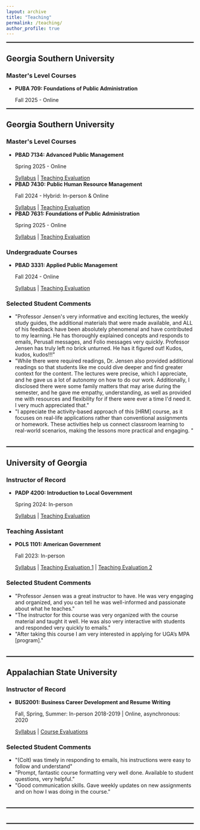 ```yaml
---
layout: archive
title: "Teaching"
permalink: /teaching/
author_profile: true
---
```

<style>
    .teaching-section {
        border-bottom: 2px solid #000; /* Add solid border at the bottom of each teaching section */
        margin-bottom: 20px; /* Add some space between sections */
        padding-bottom: 20px; /* Add padding at the bottom for better spacing */
    }
    .black-line {
        border-bottom: 2px solid #000; /* Add solid black line */
        margin-bottom: 20px; /* Add some space below the line */
    }
</style>
<div class="black-line"></div>

<div class="teaching-section">
    <h2>Georgia Southern University</h2>
    <div class="teaching-subsection">
        <h3>Master's Level Courses</h3>
        <ul>
                                  <li>
                <strong>PUBA 709: Foundations of Public Administration</strong>
                <p>Fall 2025 - Online</p>
                    </li>
        </ul>
    </div>
<div class="black-line"></div>

<div class="teaching-section">
    <h2>Georgia Southern University</h2>
    <div class="teaching-subsection">
        <h3>Master's Level Courses</h3>
        <ul>
                          <li>
                <strong>PBAD 7134: Advanced Public Management</strong>
                <p>Spring 2025 - Online</p>
                <a href="/files/PBAD7134_Syllabus.pdf">Syllabus</a> |
                <a href="/files/PBAD7134-Student Evaluations.pdf">Teaching Evaluation</a>
            </li>
            <li>
                <strong>PBAD 7430: Public Human Resource Management</strong>
                <p>Fall 2024 - Hybrid: In-person & Online </p>
                <a href="/files/PBAD7430_Public_HR_Management_Jensen.pdf">Syllabus</a> |
                <a href="/files/PBAD7430-StudentEvaluations.pdf">Teaching Evaluation</a>
            </li>
              <li>
                <strong>PBAD 7631: Foundations of Public Administration</strong>
                <p>Spring 2025 - Online</p>
                <a href="/files/PBAD7631_Syllabus.pdf">Syllabus</a> |
                <a href="/files/PBAD7631-StudentEvaluations.pdf">Teaching Evaluation</a>
            </li>
        </ul>
    </div>
     <div class="teaching-subsection">
        <h3>Undergraduate Courses</h3>
        <ul>
            <li>
                <strong>PBAD 3331: Applied Public Management</strong>
                <p>Fall 2024 - Online</p>
                <a href="/files/PBAD_3331_Applied_Pub_MGMT_Jensen.pdf">Syllabus</a> |
                <a href="/files/PBAD3331-StudentEvaluations.pdf">Teaching Evaluation</a>
            </li>
        </ul>
     </div>
    <div class="teaching-subsection">
        <h3>Selected Student Comments</h3>
        <ul>
            <li>"Professor Jensen's very informative and exciting lectures, the weekly study guides, the additional materials that were made available, and ALL of his feedback have been absolutely phenomenal and have contributed to my learning. He has thoroughly explained concepts and responds to emails, Perusall messages, and Folio messages very quickly. Professor Jensen has truly left no brick unturned. He has it figured out! Kudos, kudos, kudos!!!"</li>
            <li>"While there were required readings, Dr. Jensen also provided additional readings so that students like me could dive deeper and find greater context for the content. The lectures were precise, which I appreciate, and he gave us a lot of autonomy on how to do our work. Additionally, I disclosed there were some family matters that may arise during the semester, and he gave me empathy, understanding, as well as provided me with resources and flexibility for if there were ever a time I'd need it. I very much appreciated that."</li>
            <li>"I appreciate the activity-based approach of this [HRM] course, as it focuses on real-life applications rather than conventional assignments or homework. These activities help us connect classroom learning to real-world scenarios, making the lessons more practical and engaging. "</li>
        </ul>
      </div>
</div>

<div class="teaching-section">
    <h2>University of Georgia</h2>
    <div class="teaching-subsection">
        <h3>Instructor of Record</h3>
        <ul>
            <li>
                <strong>PADP 4200: Introduction to Local Government</strong>
                <p>Spring 2024: In-person</p>
                <a href="/files/PADP4200Syllabus.pdf">Syllabus</a> |
                <a href="/files/UGA_Evals_CJ.pdf">Teaching Evaluation</a>
            </li>
        </ul>
    </div>
    <div class="teaching-subsection">
        <h3>Teaching Assistant</h3>
        <ul>
            <li>
                <strong>POLS 1101: American Government</strong>
                <p>Fall 2023: In-person</p>
                <a href="/files/POLS1101Syllabus.pdf">Syllabus</a> |
                <a href="/files/Jensen1101.pdf">Teaching Evaluation 1</a> |
                <a href="/files/Jensen1101_2.pdf">Teaching Evaluation 2</a>
            </li>
        </ul>
    </div>
    <div class="teaching-subsection">
        <h3>Selected Student Comments</h3>
        <ul>
            <li>"Professor Jensen was a great instructor to have. He was very engaging and organized, and you can tell he was well-informed and passionate about what he teaches."</li>
            <li>"The instructor for this course was very organized with the course material and taught it well. He was also very interactive with students and responded very quickly to emails."</li>
            <li>"After taking this course I am very interested in applying for UGA’s MPA [program]."</li>
        </ul>
      </div>
</div>

<div class="teaching-section">
    <h2>Appalachian State University</h2>
    <div class="teaching-subsection">
        <h3>Instructor of Record</h3>
        <ul>
            <li>
                <strong>BUS2001: Business Career Development and Resume Writing</strong>
                <p>Fall, Spring, Summer: In-person 2018-2019 | Online, asynchronous: 2020</p>
                <a href="/files/BUS2001Syllabus.pdf">Syllabus</a> |
                <a href="/files/evaluation.pdf">Course Evaluations</a>
            </li>
        </ul>
    </div>
    <div class="teaching-subsection">
        <h3>Selected Student Comments</h3>
        <ul>
            <li>"(Colt) was timely in responding to emails, his instructions were easy to follow and understand"</li>
            <li>"Prompt, fantastic course formatting very well done. Available to student questions, very helpful."</li>
            <li>"Good communication skills. Gave weekly updates on new assignments and on how I was doing in the course."</li>
        </ul>
    </div>
</div>
